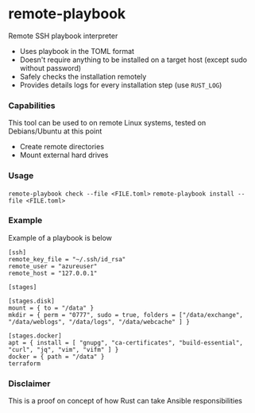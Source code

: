 # remote-playbook

Remote SSH playbook interpreter

- Uses playbook in the TOML format
- Doesn't require anything to be installed on a target host (except sudo without password)
- Safely checks the installation remotely
- Provides details logs for every installation step (use `RUST_LOG`)

### Capabilities

This tool can be used to on remote Linux systems, tested on Debians/Ubuntu at this point

- Create remote directories
- Mount external hard drives

### Usage

`remote-playbook check --file <FILE.toml>`
`remote-playbook install --file <FILE.toml>`

### Example

Example of a playbook is below

```
[ssh]
remote_key_file = "~/.ssh/id_rsa"
remote_user = "azureuser"
remote_host = "127.0.0.1"

[stages]

[stages.disk]
mount = { to = "/data" }
mkdir = { perm = "0777", sudo = true, folders = ["/data/exchange", "/data/weblogs", "/data/logs", "/data/webcache" ] }

[stages.docker]
apt = { install = [ "gnupg", "ca-certificates", "build-essential", "curl", "jq", "vim", "vifm" ] }
docker = { path = "/data" }
terraform
```

### Disclaimer

This is a proof on concept of how Rust can take Ansible responsibilities
